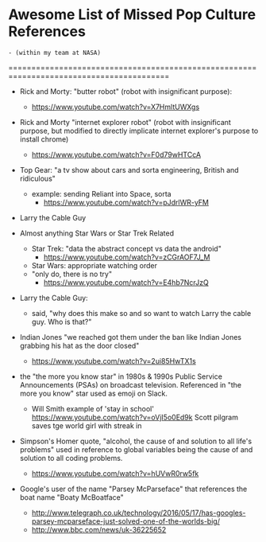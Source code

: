 # Awesome List of Missed Pop Culture References 
	- (within my team at NASA)


=========================================================================================

- Rick and Morty: "butter robot" (robot with insignificant purpose): 
	- https://www.youtube.com/watch?v=X7HmltUWXgs
	
- Rick and Morty "internet explorer robot" (robot with insignificant purpose, but modified to directly implicate internet explorer's purpose to install chrome) 
	- https://www.youtube.com/watch?v=F0d79wHTCcA
	
- Top Gear: "a tv show about cars and sorta engineering, British and ridiculous" 
	- example: sending Reliant into Space, sorta
		- https://www.youtube.com/watch?v=pJdrlWR-yFM
		
- Larry the Cable Guy

- Almost anything Star Wars or Star Trek Related
	- Star Trek: "data the abstract concept vs data the android" 
		- https://www.youtube.com/watch?v=zCGrAOF7J_M
	- Star Wars: appropriate watching order
	- "only do, there is no try"
		- https://www.youtube.com/watch?v=E4hb7NcrJzQ

- Larry the Cable Guy: 
	- said, "why does this make so and so want to watch Larry the cable guy. Who is that?"
	
- Indian Jones "we reached got them under the ban like Indian Jones grabbing his hat as the door closed"
	- https://www.youtube.com/watch?v=2ui85HwTX1s

- the "the more you know star" in 1980s & 1990s Public Service Announcements (PSAs) on broadcast television. Referenced in "the more you know" star used as emoji on Slack. 
	- Will Smith example of 'stay in school' https://www.youtube.com/watch?v=oVjI5o0Ed9k
Scott pilgram saves tge world girl with streak in 

- Simpson's Homer quote, "alcohol, the cause of and solution to all life's problems" used in reference to global variables being the cause of and solution to all coding problems. 
	- https://www.youtube.com/watch?v=hUVwR0rw5fk

- Google's user of the name "Parsey McParseface" that references the boat name "Boaty McBoatface" 
	- http://www.telegraph.co.uk/technology/2016/05/17/has-googles-parsey-mcparseface-just-solved-one-of-the-worlds-big/
	- http://www.bbc.com/news/uk-36225652

